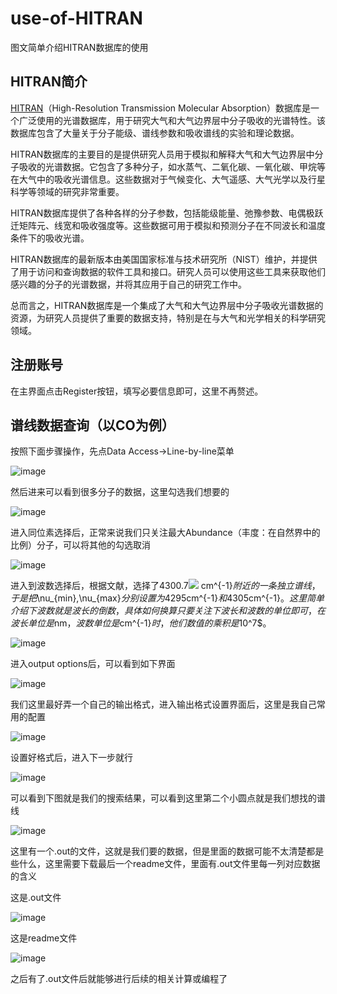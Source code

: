# use-of-HITRAN
图文简单介绍HITRAN数据库的使用
## HITRAN简介
[HITRAN](https://www.hitran.org/)（High-Resolution Transmission Molecular Absorption）数据库是一个广泛使用的光谱数据库，用于研究大气和大气边界层中分子吸收的光谱特性。该数据库包含了大量关于分子能级、谱线参数和吸收谱线的实验和理论数据。

HITRAN数据库的主要目的是提供研究人员用于模拟和解释大气和大气边界层中分子吸收的光谱数据。它包含了多种分子，如水蒸气、二氧化碳、一氧化碳、甲烷等在大气中的吸收光谱信息。这些数据对于气候变化、大气遥感、大气光学以及行星科学等领域的研究非常重要。

HITRAN数据库提供了各种各样的分子参数，包括能级能量、弛豫参数、电偶极跃迁矩阵元、线宽和吸收强度等。这些数据可用于模拟和预测分子在不同波长和温度条件下的吸收光谱。

HITRAN数据库的最新版本由美国国家标准与技术研究所（NIST）维护，并提供了用于访问和查询数据的软件工具和接口。研究人员可以使用这些工具来获取他们感兴趣的分子的光谱数据，并将其应用于自己的研究工作中。

总而言之，HITRAN数据库是一个集成了大气和大气边界层中分子吸收光谱数据的资源，为研究人员提供了重要的数据支持，特别是在与大气和光学相关的科学研究领域。
## 注册账号
在主界面点击Register按钮，填写必要信息即可，这里不再赘述。

## 谱线数据查询（以CO为例）
按照下面步骤操作，先点Data Access->Line-by-line菜单

![image](https://github.com/WendellD0514/use-of-HITRAN/assets/91401712/a08c275e-9a11-4cb8-ae49-69cd6020388e)

然后进来可以看到很多分子的数据，这里勾选我们想要的

![image](https://github.com/WendellD0514/use-of-HITRAN/assets/91401712/c3ccc4a5-3a86-4f4b-8ebe-440f8c72c779)

进入同位素选择后，正常来说我们只关注最大Abundance（丰度：在自然界中的比例）分子，可以将其他的勾选取消

![image](https://github.com/WendellD0514/use-of-HITRAN/assets/91401712/7be7e69c-6406-4203-9e31-ccfd0ae2e1cc)

进入到波数选择后，根据文献，选择了4300.7![](http://latex.codecogs.com/svg.latex?cm^{-1})
cm^{-1}$附近的一条独立谱线，于是把$\nu_{min},\nu_{max}$分别设置为4295$cm^{-1}$和4305$cm^{-1}$。
这里简单介绍下波数就是波长的倒数，具体如何换算只要关注下波长和波数的单位即可，在波长单位是$nm$，波数单位是$cm^{-1}$时，他们数值的乘积是$10^7$。

![image](https://github.com/WendellD0514/use-of-HITRAN/assets/91401712/84f3ac39-8b14-4722-abc0-e5c119db774f)

进入output options后，可以看到如下界面

![image](https://github.com/WendellD0514/use-of-HITRAN/assets/91401712/a61df100-9cb3-4538-8f73-22316529cebd)

我们这里最好弄一个自己的输出格式，进入输出格式设置界面后，这里是我自己常用的配置

![image](https://github.com/WendellD0514/use-of-HITRAN/assets/91401712/508895a2-6ab3-4649-9ed4-adc6916b7cae)

设置好格式后，进入下一步就行

![image](https://github.com/WendellD0514/use-of-HITRAN/assets/91401712/cc940fa6-48eb-4ccf-93ad-5a26ba6c0aee)

可以看到下图就是我们的搜索结果，可以看到这里第二个小圆点就是我们想找的谱线

![image](https://github.com/WendellD0514/use-of-HITRAN/assets/91401712/1df9bc1e-afc3-4e30-98b0-e1fee1bffd7f)

这里有一个.out的文件，这就是我们要的数据，但是里面的数据可能不太清楚都是些什么，这里需要下载最后一个readme文件，里面有.out文件里每一列对应数据的含义

这是.out文件

![image](https://github.com/WendellD0514/use-of-HITRAN/assets/91401712/4e97c897-e36a-4d80-b0df-9ea51382f6cf)

这是readme文件

![image](https://github.com/WendellD0514/use-of-HITRAN/assets/91401712/3f828b03-0316-4ace-8833-80e4777fa6b6)

之后有了.out文件后就能够进行后续的相关计算或编程了


















